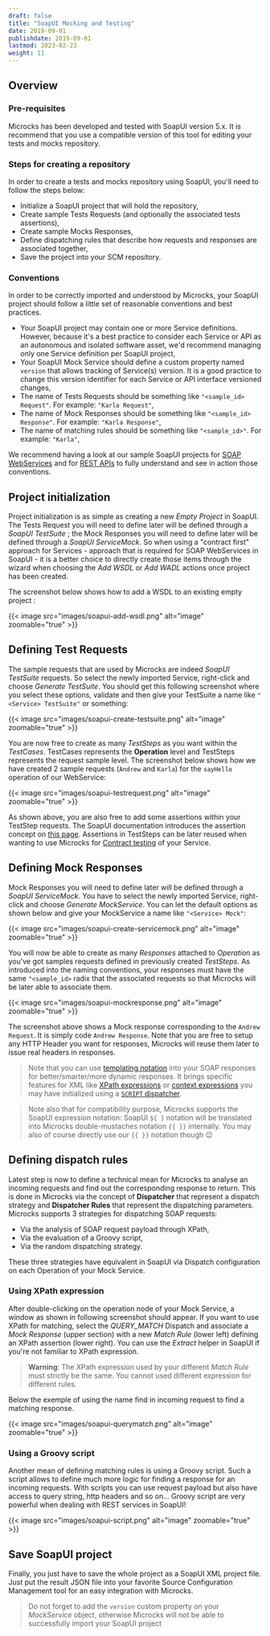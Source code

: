 ```yaml
---
draft: false
title: "SoapUI Mocking and Testing"
date: 2019-09-01
publishdate: 2019-09-01
lastmod: 2023-02-23
weight: 11
---
```


## Overview

### Pre-requisites

Microcks has been developed and tested with SoapUI version 5.x. It is recommend that you use a compatible version of this tool for editing your tests and mocks repository.

### Steps for creating a repository

In order to create a tests and mocks repository using SoapUI, you'll need to follow the steps below:

* Initialize a SoapUI project that will hold the repository,
* Create sample Tests Requests (and optionally the associated tests assertions),
* Create sample Mocks Responses,
* Define dispatching rules that describe how requests and responses are associated together,
* Save the project into your SCM repository.

### Conventions

In order to be correctly imported and understood by Microcks, your SoapUI project should follow a little set of reasonable conventions and best practices.

* Your SoapUI project may contain one or more Service definitions. However, because it's a best practice to consider each Service or API as an autonomous and isolated software asset, we'd recommend managing only one Service definition per SoapUI project,
* Your SoapUI Mock Service should define a custom property named `version` that allows tracking of Service(s) version. It is a good practice to change this version identifier for each Service or API interface versioned changes,
* The name of Tests Requests should be something like `"<sample_id> Request"`. For example: `"Karla Request"`,
* The name of Mock Responses should be something like `"<sample_id> Response"`. For example: `"Karla Response"`,
* The name of matching rules should be something like `"<sample_id>"`. For example: `"Karla"`,

We recommend having a look at our sample SoapUI projects for [SOAP WebServices](https://raw.githubusercontent.com/microcks/microcks/master/samples/HelloService-soapui-project.xml) and for [REST APIs](https://raw.githubusercontent.com/microcks/microcks/master/samples/HelloAPI-soapui-project.xml) to fully understand and see in action those conventions.

## Project initialization

Project initialization is as simple as creating a new *Empty Project* in SoapUI. The Tests Request you will need to define later will be defined through a *SoapUI TestSuite* ; the Mock Responses you will need to define later will be defined through a *SoapUI ServiceMock*. So when using a "contract first" approach for Services - approach that is required for SOAP WebServices in SoapUI - it is a better choice to directly create those items through the wizard when choosing the *Add WSDL* or *Add WADL* actions once project has been created.

The screenshot below shows how to add a WSDL to an existing empty project :

{{< image src="images/soapui-add-wsdl.png" alt="image" zoomable="true" >}}

## Defining Test Requests

The sample requests that are used by Microcks are indeed *SoapUI TestSuite* requests. So select the newly imported Service, right-click and choose *Generate TestSuite*. You should get this following screenshot where you select these options, validate and then give your TestSuite a name like `"<Service> TestSuite"` or something:

{{< image src="images/soapui-create-testsuite.png" alt="image" zoomable="true" >}}

You are now free to create as many *TestSteps* as you want within the *TestCases*. TestCases represents the **Operation** level and TestSteps represents the request sample level. The screenshot below shows how we have created 2 sample requests (`Andrew` and `Karla`) for the `sayHello` operation of our WebService:

{{< image src="images/soapui-testrequest.png" alt="image" zoomable="true" >}}

As shown above, you are also free to add some assertions within your TestStep requests. The SoapUI documentation introduces the assertion concept on [this page](https://www.soapui.org/functional-testing/assertion-teststep.html). Assertions in TestSteps can be later reused when wanting to use Microcks for [Contract testing](../tests) of your Service.

## Defining Mock Responses

Mock Responses you will need to define later will be defined through a *SoapUI ServiceMock*. You have to select the newly imported Service, right-click and choose *Generate MockService*. You can let the default options as shown below and give your MockService a name like `"<Service> Mock"`:

{{< image src="images/soapui-create-servicemock.png" alt="image" zoomable="true" >}}

You will now be able to create as many *Responses* attached to *Operation* as you've got samples requests defined in previously created *TestSteps*. As introduced into the naming conventions, your responses must have the same `"<sample_id>` radix that the associated requests so that Microcks will be later able to associate them.

{{< image src="images/soapui-mockresponse.png" alt="image" zoomable="true" >}}

The screenshot above shows a Mock response corresponding to the `Andrew Request`. It is simply code `Andrew Response`. Note that you are free to setup any HTTP Header you want for responses, Microcks will reuse them later to issue real headers in responses.

> Note that you can use [templating notation](/documentation/using/advanced/templates) into your SOAP responses for better/smarter/more dynamic responses. It brings specific features for XML like [XPath expressions](/documentation/using/advanced/templates/#xml-body-xpath-expression) or [context expressions](/documentation/using/advanced/templates/#context-expression) you may have initialized using a [`SCRIPT` dispatcher](/documentation/using/advanced/dispatching/#script-dispatcher).

> Note also that for compatibility purpose, Microcks supports the SoapUI expression notation: SoapUI `${ }` notation will be translated into Microcks double-mustaches notation `{{ }}` internally. You may also of course directly use our `{{ }}` notation though 😉

## Defining dispatch rules

Latest step is now to define a technical mean for Microcks to analyse an incoming requests and find out the corresponding response to return. This is done in Microcks via the concept of **Dispatcher** that represent a dispatch strategy and **Dispatcher Rules** that represent the dispatching parameters. Microcks supports 3 strategies for dispatching SOAP requests:

* Via the analysis of SOAP request payload through XPath,
* Via the evaluation of a Groovy script,
* Via the random dispatching strategy.

These three strategies have equivalent in SoapUI via Dispatch configuration on each Operation of your Mock Service.

### Using XPath expression

After double-clicking on the operation node of your Mock Service, a window as shown in following screenshot should appear. If you want to use XPath for matching, select the *QUERY_MATCH* Dispatch and associate a *Mock Response* (upper section) with a new *Match Rule* (lower left) defining an XPath assertion (lower right). You can use the *Extract* helper in SoapUI if you're not familiar to XPath expression.

> **Warning**: The XPath expression used by your different *Match Rule* must strictly be the same. You cannot used different expression for different rules.

Below the exemple of using the name find in incoming request to find a matching response.

{{< image src="images/soapui-querymatch.png" alt="image" zoomable="true" >}}

### Using a Groovy script

Another mean of defining matching rules is using a Groovy script. Such a script allows to define much more logic for finding a response for an incoming requests. With scripts you can use request payload but also have access to query string, http headers and so on... Groovy script are very powerful when dealing with REST services in SoapUI!

{{< image src="images/soapui-script.png" alt="image" zoomable="true" >}}

## Save SoapUI project

Finally, you just have to save the whole project as a SoapUI XML project file. Just put the result JSON file into your favorite Source Configuration Management tool for an easy integration with Microcks.

> Do not forget to add the `version` custom property on your *MockService* object, otherwise Microcks will not be able to successfully import your SoapUI project
